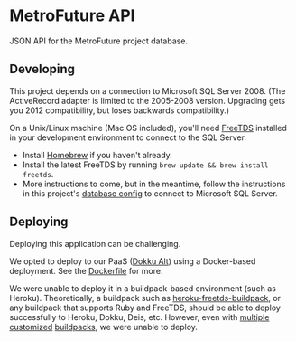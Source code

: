# MetroFuture API

JSON API for the MetroFuture project database.

## Developing

This project depends on a connection to Microsoft SQL Server 2008. (The ActiveRecord adapter is limited to the 2005-2008 version. Upgrading gets you 2012 compatibility, but loses backwards compatibility.)

On a Unix/Linux machine (Mac OS included), you'll need [FreeTDS](http://www.freetds.org/) installed in your development environment to connect to the SQL Server.

- Install [Homebrew](http://brew.sh) if you haven't already.
- Install the latest FreeTDS by running `brew update && brew install freetds`.
- More instructions to come, but in the meantime, follow the instructions in this project's [database config](config/database.yml) to connect to Microsoft SQL Server.

## Deploying

Deploying this application can be challenging.

We opted to deploy to our PaaS ([Dokku Alt](https://github.com/dokku-alt/dokku-alt)) using a Docker-based deployment. See the [Dockerfile](Dockerfile) for more.

We were unable to deploy it in a buildpack-based environment (such as Heroku). Theoretically, a buildpack such as [heroku-freetds-buildpack](https://github.com/amandameng/heroku-freetds-buildpack), or any buildpack that supports Ruby and FreeTDS, should be able to deploy successfully to Heroku, Dokku, Deis, etc. However, even with [multiple][m] [customized][c] [buildpacks][b], we were unable to deploy.

[m]: https://github.com/beechnut/heroku-buildpack-freetds.git#develop
[c]: https://github.com/beechnut/heroku-bundle-config.git#develop
[b]: https://github.com/heroku/heroku-buildpack-ruby.git#v138
